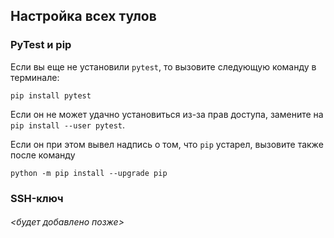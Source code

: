 ## Настройка всех тулов

### PyTest и pip

Если вы еще не установили `pytest`, то вызовите следующую команду в терминале:

```shell
pip install pytest
```

Если он не может удачно установиться из-за прав доступа, замените на `pip install --user pytest`.

Если он при этом вывел надпись о том, что `pip` устарел, вызовите также после команду

```shell
python -m pip install --upgrade pip
```

### SSH-ключ

###### <будет добавлено позже>
